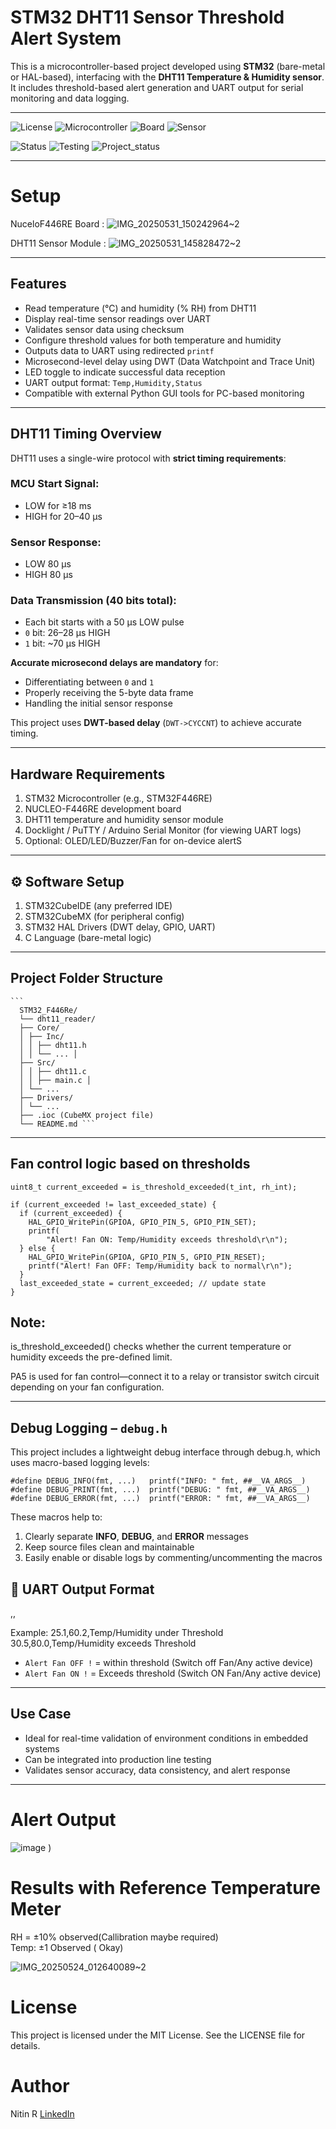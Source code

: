 # STM32 DHT11 Sensor Threshold Alert System

This is a microcontroller-based project developed using **STM32** (bare-metal or HAL-based), interfacing with the **DHT11 Temperature & Humidity sensor**. 
It includes threshold-based alert generation and UART output for serial monitoring and data logging.

---
![License](https://img.shields.io/badge/License-MIT-brightgreen)
![Microcontroller](https://img.shields.io/badge/Microcontroller-STM32-blue)
![Board](https://img.shields.io/badge/Board-NUCLEOF44RE-blue)
![Sensor](https://img.shields.io/badge/Sensor-DHT11-orange)


![Status](https://img.shields.io/badge/Status-working-brightgreen)
![Testing](https://img.shields.io/badge/Tested-brightgreen)
![Project_status](https://img.shields.io/badge/Project-complete-Green)


---
# Setup
NuceloF446RE Board : ![IMG_20250531_150242964~2](https://github.com/user-attachments/assets/1247d097-9ce1-4f69-a4d8-fadf0909075d)

DHT11 Sensor Module : ![IMG_20250531_145828472~2](https://github.com/user-attachments/assets/3ae75542-c56b-4513-b218-d26b803c9ede)

---

## Features

- Read temperature (°C) and humidity (% RH) from DHT11
- Display real-time sensor readings over UART
- Validates sensor data using checksum
- Configure threshold values for both temperature and humidity
- Outputs data to UART using redirected `printf`
- Microsecond-level delay using DWT (Data Watchpoint and Trace Unit)
- LED toggle to indicate successful data reception
- UART output format: `Temp,Humidity,Status`
- Compatible with external Python GUI tools for PC-based monitoring

---

##  DHT11 Timing Overview

DHT11 uses a single-wire protocol with **strict timing requirements**:

### MCU Start Signal:
- LOW for ≥18 ms  
- HIGH for 20–40 µs  

### Sensor Response:
- LOW 80 µs  
- HIGH 80 µs  

### Data Transmission (40 bits total):
- Each bit starts with a 50 µs LOW pulse  
- `0` bit: 26–28 µs HIGH  
- `1` bit: ~70 µs HIGH  

**Accurate microsecond delays are mandatory** for:
- Differentiating between `0` and `1`
- Properly receiving the 5-byte data frame
- Handling the initial sensor response

This project uses **DWT-based delay** (`DWT->CYCCNT`) to achieve accurate timing.

---

##  Hardware Requirements

1.  STM32 Microcontroller (e.g., STM32F446RE)
2.  NUCLEO-F446RE development board
3.  DHT11 temperature and humidity sensor module
4.  Docklight / PuTTY / Arduino Serial Monitor (for viewing UART logs)
5.  Optional: OLED/LED/Buzzer/Fan for on-device alertS  

---

## ⚙️ Software Setup

1.  STM32CubeIDE (any preferred IDE)
2.  STM32CubeMX (for peripheral config)
3.  STM32 HAL Drivers (DWT delay, GPIO, UART)
4.  C Language (bare-metal logic)

---

##  Project Folder Structure
<pre lang="markdown"><code>``` 
  STM32_F446Re/ 
  └── dht11_reader/ 
  ├── Core/
  │ ├── Inc/ 
  │ │ ├── dht11.h 
  │ │ └── ... │ 
  ├── Src/  
  │ │ ├── dht11.c 
  │ │ ├── main.c │
  │ └── ... 
  ├── Drivers/ 
  │ └── ... 
  ├── .ioc (CubeMX project file) 
  └── README.md ``` </code></pre>

---

## Fan control logic based on thresholds
```
uint8_t current_exceeded = is_threshold_exceeded(t_int, rh_int);

if (current_exceeded != last_exceeded_state) {
  if (current_exceeded) {
    HAL_GPIO_WritePin(GPIOA, GPIO_PIN_5, GPIO_PIN_SET);
    printf(
        "Alert! Fan ON: Temp/Humidity exceeds threshold\r\n");
  } else {
    HAL_GPIO_WritePin(GPIOA, GPIO_PIN_5, GPIO_PIN_RESET);
    printf("Alert! Fan OFF: Temp/Humidity back to normal\r\n");
  }
  last_exceeded_state = current_exceeded; // update state
}
```

## Note:
is_threshold_exceeded() checks whether the current temperature or humidity exceeds the pre-defined limit.

PA5 is used for fan control—connect it to a relay or transistor switch circuit depending on your fan configuration.

---

## Debug Logging – `debug.h`

This project includes a lightweight debug interface through debug.h, which uses macro-based logging levels:

```
#define DEBUG_INFO(fmt, ...)   printf("INFO: " fmt, ##__VA_ARGS__)
#define DEBUG_PRINT(fmt, ...)  printf("DEBUG: " fmt, ##__VA_ARGS__)
#define DEBUG_ERROR(fmt, ...)  printf("ERROR: " fmt, ##__VA_ARGS__)
```

These macros help to:
1. Clearly separate **INFO**, **DEBUG**, and **ERROR** messages  
2. Keep source files clean and maintainable  
3. Easily enable or disable logs by commenting/uncommenting the macros

## 🔄 UART Output Format
<temperature>,<humidity>,<status>

Example:
25.1,60.2,Temp/Humidity under Threshold
30.5,80.0,Temp/Humidity exceeds Threshold

- `Alert Fan OFF !` = within threshold (Switch off Fan/Any active device)
- `Alert Fan ON !`  = Exceeds threshold (Switch ON Fan/Any active device)

---

## Use Case

- Ideal for real-time validation of environment conditions in embedded systems
- Can be integrated into production line testing
- Validates sensor accuracy, data consistency, and alert response

---

# Alert Output 
![image](https://github.com/user-attachments/assets/001a36b8-93df-499f-a4b6-aa4cee11c1c1)
)

# Results with Reference Temperature Meter
RH = ±10% observed(Callibration maybe required)  
Temp: ±1 Observed ( Okay)  

![IMG_20250524_012640089~2](https://github.com/user-attachments/assets/05d69988-db3c-4950-81e3-2f0995392540)

# License
This project is licensed under the MIT License. See the LICENSE file for details.

# Author
Nitin R
[LinkedIn](https://www.linkedin.com/in/nitin-r-9733n)
